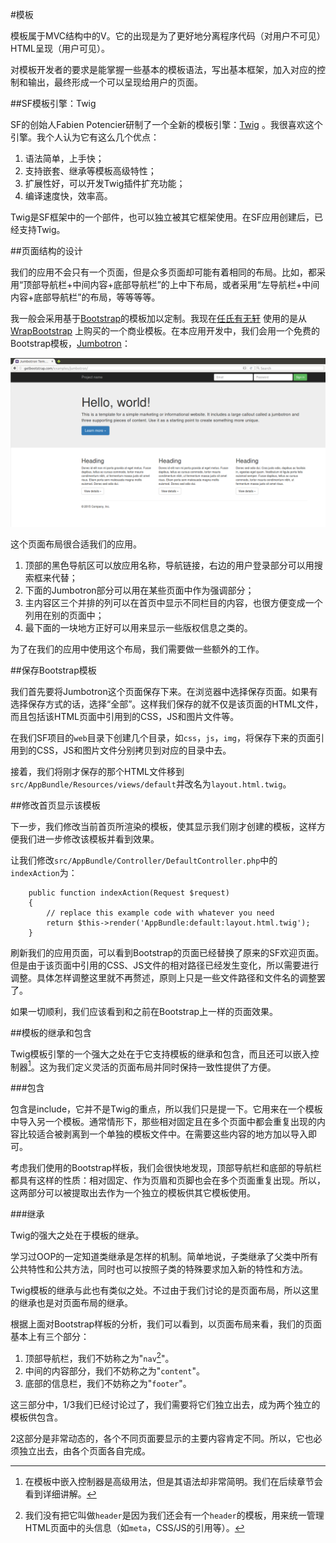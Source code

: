 #模板

模板属于MVC结构中的V。它的出现是为了更好地分离程序代码（对用户不可见）HTML呈现（用户可见）。

对模板开发者的要求是能掌握一些基本的模板语法，写出基本框架，加入对应的控制和输出，最终形成一个可以呈现给用户的页面。

##SF模板引擎：Twig

SF的创始人Fabien Potencier研制了一个全新的模板引擎：[Twig](http://twig.sensiolabs.org/) 。我很喜欢这个引擎。我个人认为它有这么几个优点：

1. 语法简单，上手快；
2. 支持嵌套、继承等模板高级特性；
3. 扩展性好，可以开发Twig插件扩充功能；
4. 编译速度快，效率高。

Twig是SF框架中的一个部件，也可以独立被其它框架使用。在SF应用创建后，已经支持Twig。

##页面结构的设计

我们的应用不会只有一个页面，但是众多页面却可能有着相同的布局。比如，都采用“顶部导航栏+中间内容+底部导航栏”的上中下布局，或者采用“左导航栏+中间内容+底部导航栏”的布局，等等等等。

我一般会采用基于[Bootstrap](http://getbootstrap.com/)的模板加以定制。我现在[任氏有无轩]( https://rsywx.net)  使用的是从[WrapBootstrap](https://wrapbootstrap.com/) 上购买的一个商业模板。在本应用开发中，我们会用一个免费的Bootstrap模板，[Jumbotron](http://getbootstrap.com/examples/jumbotron/)：

![](img/5.7-1.png) 

这个页面布局很合适我们的应用。

1. 顶部的黑色导航区可以放应用名称，导航链接，右边的用户登录部分可以用搜索框来代替；
2. 下面的Jumbotron部分可以用在某些页面中作为强调部分；
3. 主内容区三个并排的列可以在首页中显示不同栏目的内容，也很方便变成一个列用在别的页面中；
4. 最下面的一块地方正好可以用来显示一些版权信息之类的。

为了在我们的应用中使用这个布局，我们需要做一些额外的工作。

##保存Bootstrap模板

我们首先要将Jumbotron这个页面保存下来。在浏览器中选择保存页面。如果有选择保存方式的话，选择“全部”。这样我们保存的就不仅是该页面的HTML文件，而且包括该HTML页面中引用到的CSS，JS和图片文件等。

在我们SF项目的`web`目录下创建几个目录，如`css`，`js`，`img`，将保存下来的页面引用到的CSS，JS和图片文件分别拷贝到对应的目录中去。

接着，我们将刚才保存的那个HTML文件移到`src/AppBundle/Resources/views/default`并改名为`layout.html.twig`。

##修改首页显示该模板

下一步，我们修改当前首页所渲染的模板，使其显示我们刚才创建的模板，这样方便我们进一步修改该模板并看到效果。

让我们修改`src/AppBundle/Controller/DefaultController.php`中的`indexAction`为：

```
    public function indexAction(Request $request)
    {
        // replace this example code with whatever you need
        return $this->render('AppBundle:default:layout.html.twig');
    }
```
刷新我们的应用页面，可以看到Bootstrap的页面已经替换了原来的SF欢迎页面。但是由于该页面中引用的CSS、JS文件的相对路径已经发生变化，所以需要进行调整。具体怎样调整这里就不再赘述，原则上只是一些文件路径和文件名的调整罢了。

如果一切顺利，我们应该看到和之前在Bootstrap上一样的页面效果。

##模板的继承和包含

Twig模板引擎的一个强大之处在于它支持模板的继承和包含，而且还可以嵌入控制器[^1]。这为我们定义灵活的页面布局并同时保持一致性提供了方便。

###包含

包含是include，它并不是Twig的重点，所以我们只是提一下。它用来在一个模板中导入另一个模板。通常情形下，那些相对固定且在多个页面中都会重复出现的内容比较适合被剥离到一个单独的模板文件中。在需要这些内容的地方加以导入即可。

考虑我们使用的Bootstrap样板，我们会很快地发现，顶部导航栏和底部的导航栏都具有这样的性质：相对固定、作为页眉和页脚也会在多个页面重复出现。所以，这两部分可以被提取出去作为一个独立的模板供其它模板使用。

###继承

Twig的强大之处在于模板的继承。

学习过OOP的一定知道类继承是怎样的机制。简单地说，子类继承了父类中所有公共特性和公共方法，同时也可以按照子类的特殊要求加入新的特性和方法。

Twig模板的继承与此也有类似之处。不过由于我们讨论的是页面布局，所以这里的继承也是对页面布局的继承。

根据上面对Bootstrap样板的分析，我们可以看到，以页面布局来看，我们的页面基本上有三个部分：

1. 顶部导航栏，我们不妨称之为"`nav`[^2]"。
2. 中间的内容部分，我们不妨称之为"`content`"。
3. 底部的信息栏，我们不妨称之为"`footer`"。

这三部分中，1/3我们已经讨论过了，我们需要将它们独立出去，成为两个独立的模板供包含。

2这部分是非常动态的，各个不同页面要显示的主要内容肯定不同。所以，它也必须独立出去，由各个页面各自完成。



[^1]: 在模板中嵌入控制器是高级用法，但是其语法却非常简明。我们在后续章节会看到详细讲解。

[^2]: 我们没有把它叫做`header`是因为我们还会有一个`header`的模板，用来统一管理HTML页面中的头信息（如`meta`，CSS/JS的引用等）。